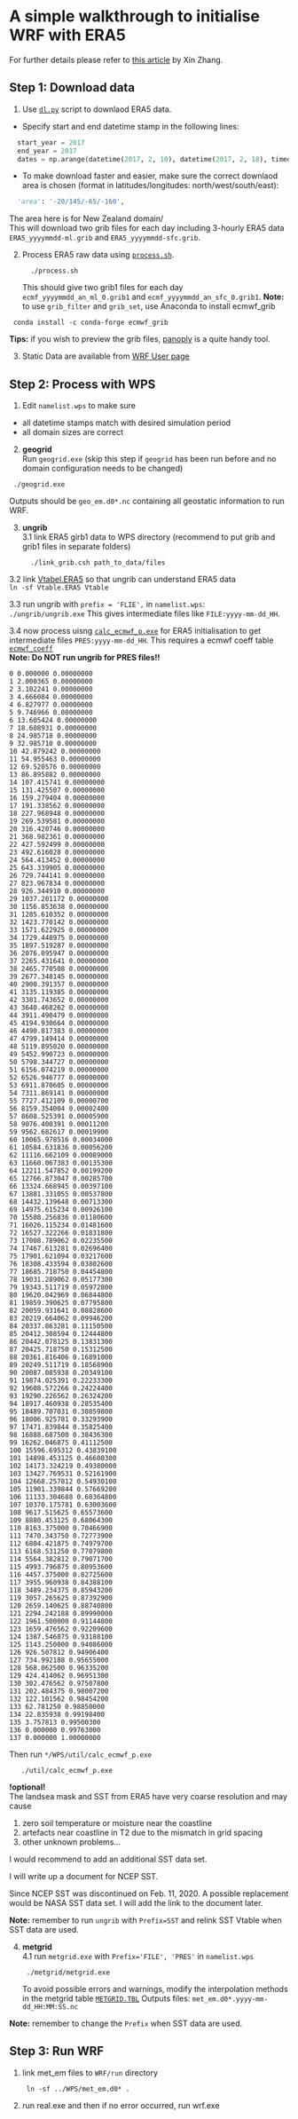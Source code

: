 # A simple walkthrough to initialise WRF with ERA5

For further details please refer to [this article](https://dreambooker.site/2018/04/20/Initializing-the-WRF-model-with-ERA5/) by Xin Zhang.

## Step 1: Download data

1. Use [`dl.py`](https://github.com/dongqi-DQ/WRF-Notes/blob/master/ERA5_initialisation/dl.py) script to downlaod ERA5 data.  
  - Specify start and end datetime stamp in the following lines:
  
  ```python
    start_year = 2017
    end_year = 2017
    dates = np.arange(datetime(2017, 2, 10), datetime(2017, 2, 18), timedelta(days=1)).astype(datetime)
  ```
  
  - To make download faster and easier, make sure the correct downlaod area is chosen (format in latitudes/longitudes: north/west/south/east):
  ```python
    'area': '-20/145/-65/-160',
  ```
  
  The area here is for New Zealand domain/  
  This will download two grib files for each day including 3-hourly ERA5 data `ERA5_yyyymmdd-ml.grib` and `ERA5_yyyymmdd-sfc.grib`. 
  
2. Process ERA5 raw data using [`process.sh`](https://github.com/dongqi-DQ/WRF-Notes/blob/master/ERA5_initialisation/process.sh).  
   ```
     ./process.sh
   ```
   
   This should give two grib1 files for each day `ecmf_yyyymmdd_an_ml_0.grib1` and `ecmf_yyyymmdd_an_sfc_0.grib1`. 
**Note:** to use `grib_filter` and `grib_set`, use Anaconda to install ecmwf_grib     
  ```
   conda install -c conda-forge ecmwf_grib 
  ```
**Tips:** if you wish to preview the grib files, [panoply](https://www.giss.nasa.gov/tools/panoply/) is a quite handy tool.  

3. Static Data are available from [WRF User page](https://www2.mmm.ucar.edu/wrf/users/download/get_sources_wps_geog.html)

## Step 2: Process with WPS

1. Edit `namelist.wps` to make sure  
  - all datetime stamps match with desired simulation period  
  - all domain sizes are correct

2.  **geogrid**  
  Run `geogrid.exe` (skip this step if `geogrid` has been run before and no domain configuration needs to be changed)  
  ```
   ./geogrid.exe
  ```

  Outputs should be `geo_em.d0*.nc` containing all geostatic information to run WRF.

3. **ungrib**  
  3.1 link ERA5 girb1 data to WPS directory (recommend to put grib and grib1 files in separate folders)  
    ```
      ./link_grib.csh path_to_data/files
    ```
  
  3.2 link [Vtabel.ERA5](https://github.com/dongqi-DQ/WRF-Notes/blob/master/ERA5_initialisation/Vtable.ERA5) so that ungrib can understand ERA5 data  
    ```
      ln -sf Vtable.ERA5 Vtable
    ```
  
  3.3 run ungrib with `prefix = 'FLIE',` in `namelist.wps`:    
    ```
     ./ungrib/ungrib.exe
    ```
      This gives intermediate files like ``FILE:yyyy-mm-dd_HH``.  
      
  3.4 now process uisng [`calc_ecmwf_p.exe`](https://github.com/dongqi-DQ/WRF-Notes/blob/master/ERA5_initialisation/calc_ecmwf_p.exe) for ERA5 initialisation to get intermediate files ``PRES:yyyy-mm-dd_HH``. This requires a ecmwf coeff table [`ecmwf_coeff`](https://github.com/dongqi-DQ/WRF-Notes/blob/master/ERA5_initialisation/ecmwf_coeffs)  
   **Note: Do NOT run ungrib for PRES files!!**
  ```
  0 0.000000 0.00000000  
1 2.000365 0.00000000  
2 3.102241 0.00000000  
3 4.666084 0.00000000  
4 6.827977 0.00000000  
5 9.746966 0.00000000  
6 13.605424 0.00000000  
7 18.608931 0.00000000  
8 24.985718 0.00000000  
9 32.985710 0.00000000  
10 42.879242 0.00000000  
11 54.955463 0.00000000  
12 69.520576 0.00000000  
13 86.895882 0.00000000  
14 107.415741 0.00000000  
15 131.425507 0.00000000  
16 159.279404 0.00000000  
17 191.338562 0.00000000  
18 227.968948 0.00000000  
19 269.539581 0.00000000  
20 316.420746 0.00000000  
21 368.982361 0.00000000  
22 427.592499 0.00000000  
23 492.616028 0.00000000  
24 564.413452 0.00000000  
25 643.339905 0.00000000  
26 729.744141 0.00000000  
27 823.967834 0.00000000  
28 926.344910 0.00000000  
29 1037.201172 0.00000000  
30 1156.853638 0.00000000  
31 1285.610352 0.00000000  
32 1423.770142 0.00000000  
33 1571.622925 0.00000000  
34 1729.448975 0.00000000  
35 1897.519287 0.00000000  
36 2076.095947 0.00000000  
37 2265.431641 0.00000000  
38 2465.770508 0.00000000  
39 2677.348145 0.00000000  
40 2900.391357 0.00000000  
41 3135.119385 0.00000000  
42 3381.743652 0.00000000  
43 3640.468262 0.00000000  
44 3911.490479 0.00000000  
45 4194.930664 0.00000000  
46 4490.817383 0.00000000  
47 4799.149414 0.00000000  
48 5119.895020 0.00000000  
49 5452.990723 0.00000000  
50 5798.344727 0.00000000  
51 6156.074219 0.00000000  
52 6526.946777 0.00000000  
53 6911.870605 0.00000000  
54 7311.869141 0.00000000  
55 7727.412109 0.00000700  
56 8159.354004 0.00002400  
57 8608.525391 0.00005900  
58 9076.400391 0.00011200  
59 9562.682617 0.00019900  
60 10065.978516 0.00034000  
61 10584.631836 0.00056200  
62 11116.662109 0.00089000  
63 11660.067383 0.00135300  
64 12211.547852 0.00199200  
65 12766.873047 0.00285700  
66 13324.668945 0.00397100  
67 13881.331055 0.00537800  
68 14432.139648 0.00713300  
69 14975.615234 0.00926100  
70 15508.256836 0.01180600  
71 16026.115234 0.01481600  
72 16527.322266 0.01831800  
73 17008.789062 0.02235500  
74 17467.613281 0.02696400  
75 17901.621094 0.03217600  
76 18308.433594 0.03802600  
77 18685.718750 0.04454800  
78 19031.289062 0.05177300  
79 19343.511719 0.05972800  
80 19620.042969 0.06844800  
81 19859.390625 0.07795800  
82 20059.931641 0.08828600  
83 20219.664062 0.09946200  
84 20337.863281 0.11150500  
85 20412.308594 0.12444800  
86 20442.078125 0.13831300  
87 20425.718750 0.15312500  
88 20361.816406 0.16891000  
89 20249.511719 0.18568900  
90 20087.085938 0.20349100  
91 19874.025391 0.22233300  
92 19608.572266 0.24224400  
93 19290.226562 0.26324200  
94 18917.460938 0.28535400  
95 18489.707031 0.30859800  
96 18006.925781 0.33293900  
97 17471.839844 0.35825400  
98 16888.687500 0.38436300  
99 16262.046875 0.41112500  
100 15596.695312 0.43839100  
101 14898.453125 0.46600300  
102 14173.324219 0.49380000  
103 13427.769531 0.52161900  
104 12668.257812 0.54930100  
105 11901.339844 0.57669200  
106 11133.304688 0.60364800  
107 10370.175781 0.63003600  
108 9617.515625 0.65573600  
109 8880.453125 0.68064300  
110 8163.375000 0.70466900  
111 7470.343750 0.72773900  
112 6804.421875 0.74979700  
113 6168.531250 0.77079800  
114 5564.382812 0.79071700  
115 4993.796875 0.80953600  
116 4457.375000 0.82725600  
117 3955.960938 0.84388100  
118 3489.234375 0.85943200  
119 3057.265625 0.87392900  
120 2659.140625 0.88740800  
121 2294.242188 0.89990000  
122 1961.500000 0.91144800  
123 1659.476562 0.92209600  
124 1387.546875 0.93188100  
125 1143.250000 0.94086000  
126 926.507812 0.94906400  
127 734.992188 0.95655000  
128 568.062500 0.96335200  
129 424.414062 0.96951300  
130 302.476562 0.97507800  
131 202.484375 0.98007200  
132 122.101562 0.98454200  
133 62.781250 0.98850000  
134 22.835938 0.99198400  
135 3.757813 0.99500300  
136 0.000000 0.99763000  
137 0.000000 1.00000000
  ```
  Then run `*/WPS/util/calc_ecmwf_p.exe`
  ```
     ./util/calc_ecmwf_p.exe
  ```
  
**!optional!**  
The landsea mask and SST from ERA5 have very coarse resolution and may cause  
1. zero soil temperature or moisture near the coastline
2. artefacts near coastline in T2 due to the mismatch in grid spacing
3. other unknown problems...

I would recommend to add an additional SST data set. 

I will write up a document for NCEP SST. 

Since NCEP SST was discontinued on Feb. 11, 2020. A possible replacement would be NASA SST data set. I will add the link to the document later. 

**Note:** remember to run `ungrib` with `Prefix=SST` and relink SST Vtable when SST data are used.

4. **metgrid**  
4.1 run `metgrid.exe` with `Prefix='FILE', 'PRES'` in `namelist.wps`  
    ```
     ./metgrid/metgrid.exe
    ```
   To avoid possible errors and warnings, modify the interpolation methods in the metgrid table [`METGRID.TBL`](https://github.com/dongqi-DQ/WRF-Notes/blob/master/ERA5_initialisation/METGRID.TBL.ARW.ERA5)
   Outputs files: `met_em.d0*.yyyy-mm-dd_HH:MM:SS.nc`

**Note:** remember to change the `Prefix` when SST data are used.

## Step 3: Run WRF
1. link met_em files to `WRF/run` directory  
    ```
     ln -sf ../WPS/met_em.d0* .
    ```
2. run real.exe and then if no error occurred, run wrf.exe
